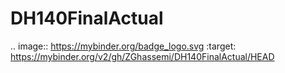 # DH140FinalActual

.. image:: https://mybinder.org/badge_logo.svg
 :target: https://mybinder.org/v2/gh/ZGhassemi/DH140FinalActual/HEAD